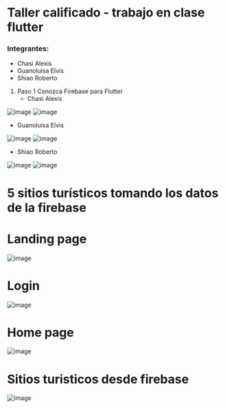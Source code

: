 # Taller calificado - trabajo en clase flutter

### Integrantes:
- Chasi Alexis
- Guanoluisa Elvis
- Shiao Roberto

1. Paso 1 Conozca Firebase para Flutter
   - Chasi Alexis
  
![image](https://github.com/Shiao-Li/Firebase_flutter/assets/95731527/8d94300c-a1a0-431e-9379-45d6a02d958b)
![image](https://github.com/Shiao-Li/Firebase_flutter/assets/95731527/2d3bfe1e-05ee-427b-9d63-ebb92c900f03)

   - Guanoluisa Elvis
  
![image](https://github.com/Shiao-Li/Firebase_flutter/assets/95731527/1c88f302-36c5-4bdc-adf9-d89bceae91cb)
![image](https://github.com/Shiao-Li/Firebase_flutter/assets/95731527/9cc0bb50-c9b8-41e2-a23b-541477d9b45a)

   - Shiao Roberto
     
![image](https://github.com/Shiao-Li/Firebase_flutter/assets/95731527/2e2763d6-d460-42fa-a96b-3aac74a88f25)
![image](https://github.com/Shiao-Li/Firebase_flutter/assets/95731527/a54c4f8d-6a52-4ad5-a627-31dbfe530fbc)


# 5 sitios turísticos tomando los datos de la firebase

# Landing page
![image](https://github.com/Shiao-Li/Firebase_flutter/assets/117754026/b03905ae-be09-4196-80a5-a0a62f04d2a3)

# Login
![image](https://github.com/Shiao-Li/Firebase_flutter/assets/117754026/0b900ff2-7503-4d6d-8709-b3c7b6a91ffe)

# Home page
![image](https://github.com/Shiao-Li/Firebase_flutter/assets/117754026/7141acf9-e55e-47a9-a6de-10c8797fc4fe)

# Sitios turisticos desde firebase

![image](https://github.com/Shiao-Li/Firebase_flutter/assets/117754026/9da58c93-8c78-49f4-b560-8f6ab5dc2ce0)


